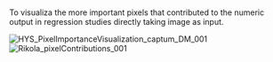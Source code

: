 #
To visualiza the more important pixels that contributed to the numeric output in regression studies directly taking image as input.

![HYS_PixelImportanceVisualization_captum_DM_001](https://github.com/ZJiangsan/Visualization-of-Pixel-Contribution-2-Numeric-Output-Using-Integrated-Gradient/assets/56995152/e43422a0-60d9-42b9-8b7c-1ff72592bca9)
![Rikola_pixelContributions_001](https://github.com/ZJiangsan/Visualization-of-Pixel-Contribution-2-Numeric-Output-Using-Integrated-Gradient/assets/56995152/80c0e1ca-02a7-4a83-bfff-b70f74b8a99f)
